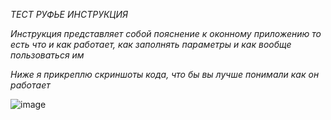 *ТЕСТ РУФЬЕ ИНСТРУКЦИЯ*
  
  
  
   *Инструкция представляет собой пояснение к оконному приложению
       то есть что и как работает, как заполнять параметры и как вообще 
           пользоваться им*

*Ниже я прикреплю скриншоты кода, что бы вы лучше понимали как он работает*

![image](https://user-images.githubusercontent.com/104721684/169061231-602b8d08-3276-433c-b74c-278a4f3922cd.png)


